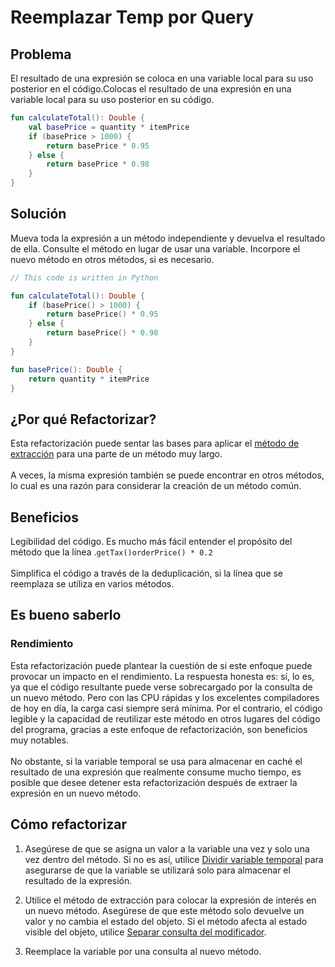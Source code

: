 # Reemplazar Temp por Query

## Problema
El resultado de una expresión se coloca en una variable local para su uso posterior en el código.Colocas el resultado de una expresión en una variable local para su uso posterior en su código.

``` Kotlin
fun calculateTotal(): Double {
    val basePrice = quantity * itemPrice
    if (basePrice > 1000) {
        return basePrice * 0.95
    } else {
        return basePrice * 0.98
    }
}
```

## Solución
Mueva toda la expresión a un método independiente y devuelva el resultado de ella. 
Consulte el método en lugar de usar una variable. Incorpore el nuevo método en otros métodos, si es necesario.

``` Kotlin
// This code is written in Python

fun calculateTotal(): Double {
    if (basePrice() > 1000) {
        return basePrice() * 0.95
    } else {
        return basePrice() * 0.98
    }
}

fun basePrice(): Double {
    return quantity * itemPrice
}
```

## ¿Por qué Refactorizar?
Esta refactorización puede sentar las bases para aplicar el [método de extracción](./ExtractMethod.md) para una parte de un método muy largo.<br><br>A veces, la misma expresión también se puede encontrar en otros métodos, lo cual es una razón para considerar la creación de un método común.

## Beneficios
Legibilidad del código. Es mucho más fácil entender el propósito del método que la línea .`getTax()orderPrice() * 0.2`<br><br>Simplifica el código a través de la deduplicación, si la línea que se reemplaza se utiliza en varios métodos.

## Es bueno saberlo
### Rendimiento
Esta refactorización puede plantear la cuestión de si este enfoque puede provocar un impacto en el rendimiento. La respuesta honesta es: sí, lo es, ya que el código resultante puede verse sobrecargado por la consulta de un nuevo método. Pero con las CPU rápidas y los excelentes compiladores de hoy en día, la carga casi siempre será mínima. Por el contrario, el código legible y la capacidad de reutilizar este método en otros lugares del código del programa, gracias a este enfoque de refactorización, son beneficios muy notables.<br><br>No obstante, si la variable temporal se usa para almacenar en caché el resultado de una expresión que realmente consume mucho tiempo, es posible que desee detener esta refactorización después de extraer la expresión en un nuevo método.

## Cómo refactorizar
1. Asegúrese de que se asigna un valor a la variable una vez y solo una vez dentro del método. Si no es así, utilice [Dividir variable temporal](./SplitTemporary.md) para asegurarse de que la variable se utilizará solo para almacenar el resultado de la expresión.

2. Utilice el método de extracción para colocar la expresión de interés en un nuevo método. Asegúrese de que este método solo devuelve un valor y no cambia el estado del objeto. Si el método afecta al estado visible del objeto, utilice [Separar consulta del modificador](./SeparateQueryfromModifier.md).

3. Reemplace la variable por una consulta al nuevo método.
